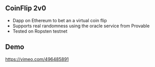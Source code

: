 ## CoinFlip 2v0 

- Dapp on Ethereum to bet an a virtual coin flip
- Supports real randomness using the oracle service from Provable
- Tested on Ropsten testnet

## Demo

https://vimeo.com/496485891
